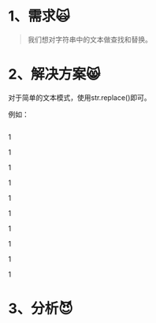 # 1、需求🙀

> 我们想对字符串中的文本做查找和替换。

# 2、解决方案😸

对于简单的文本模式，使用str.replace\(\)即可。

例如：

```

```

1

1

1

1



1

1



1

1



1

1

# 3、分析😈




